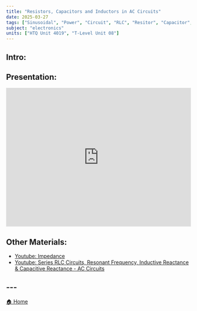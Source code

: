 ```yaml
---
title: "Resistors, Capacitors and Inductors in AC Circuits"
date: 2025-03-27
tags: ["Sinusoidal", "Power", "Circuit", "RLC", "Resitor", "Capacitor", "Inductor", "Impedance", "AC"]
subject: "electronics"
units: ["HTQ Unit 4019", "T-Level Unit 08"]
---
```


## Intro:

## Presentation:

<div style="position: relative; width: 100%; height: 0; padding-top: 75%;">
    <iframe src="https://EngineeringShare.github.io/engineering-hub/presentations/AC Components.pdf" 
        style="position: absolute; top: 0; left: 0; width: 100%; height: 100%; border: none;">
    </iframe>
</div>

## Other Materials:
* [Youtube: Impedance](https://www.youtube.com/watch?v=8D9XPDNY3Mk)
* [Youtube: Series RLC Circuits, Resonant Frequency, Inductive Reactance & Capacitive Reactance - AC Circuits](https://www.youtube.com/watch?v=2GvqQvohP2k)

## ---

<a href="https://engineeringshare.github.io/engineering-hub">🏠 Home</a>
